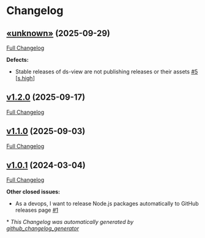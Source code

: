# Changelog

## [«unknown»](https://github.com/NASA-PDS/lasso-releasers/tree/«unknown») (2025-09-29)

[Full Changelog](https://github.com/NASA-PDS/lasso-releasers/compare/v1.2.0...«unknown»)

**Defects:**

- Stable releases of ds-view are not publishing releases or their assets [\#5](https://github.com/NASA-PDS/lasso-releasers/issues/5) [[s.high](https://github.com/NASA-PDS/lasso-releasers/labels/s.high)]

## [v1.2.0](https://github.com/NASA-PDS/lasso-releasers/tree/v1.2.0) (2025-09-17)

[Full Changelog](https://github.com/NASA-PDS/lasso-releasers/compare/v1.1.0...v1.2.0)

## [v1.1.0](https://github.com/NASA-PDS/lasso-releasers/tree/v1.1.0) (2025-09-03)

[Full Changelog](https://github.com/NASA-PDS/lasso-releasers/compare/v1.0.1...v1.1.0)

## [v1.0.1](https://github.com/NASA-PDS/lasso-releasers/tree/v1.0.1) (2024-03-04)

[Full Changelog](https://github.com/NASA-PDS/lasso-releasers/compare/ed057b9a34d1955d1a00150853b56ac1b11a6c31...v1.0.1)

**Other closed issues:**

- As a devops, I want to release Node.js packages automatically to GitHub releases page [\#1](https://github.com/NASA-PDS/lasso-releasers/issues/1)



\* *This Changelog was automatically generated by [github_changelog_generator](https://github.com/github-changelog-generator/github-changelog-generator)*
